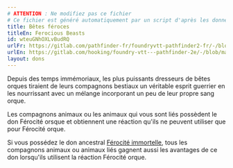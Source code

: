 ```yaml
---
# ATTENTION : Ne modifiez pas ce fichier
# Ce fichier est généré automatiquement par un script d'après les données du module Foundry VTT officiel et de sa traduction
title: Bêtes féroces
titleEn: Ferocious Beasts
id: wteuGNhOXLvBudRQ
urlFr: https://gitlab.com/pathfinder-fr/foundryvtt-pathfinder2-fr/-/blob/master/data/feats/wteuGNhOXLvBudRQ.htm
urlEn: https://gitlab.com/hooking/foundry-vtt---pathfinder-2e/-/blob/master/packs/data/feats.db/ferocious-beasts.json
layout: dons
---
```

Depuis des temps immémoriaux, les plus puissants dresseurs de bêtes orques tiraient de leurs compagnons bestiaux un véritable esprit guerrier en les nourrissant avec un mélange incorporant un peu de leur propre sang orque.

Les compagnons animaux ou les animaux qui vous sont liés possèdent le don Férocité orsque et obtiennent une réaction qu'ils ne peuvent utiliser que pour Férocité orque.

Si vous possédez le don ancestral [Férocité immortelle](férocité-immortelle.md), tous les compagnons animaux ou animaux liés gagnent aussi les avantages de ce don lorsqu'ils utilisent la réaction Férocité orque.
